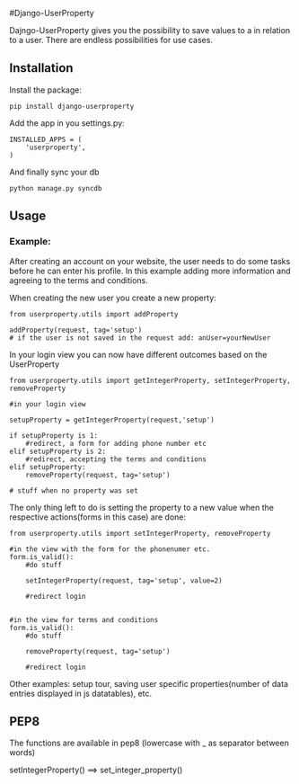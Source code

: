 #Django-UserProperty

Dajngo-UserProperty gives you the possibility to save values to a in relation to a user. There are endless possibilities for use cases.

## Installation

Install the package:

    pip install django-userproperty
    
Add the app in you settings.py:

    INSTALLED_APPS = (
        'userproperty',
    )

And finally sync your db

    python manage.py syncdb

## Usage

### Example: 



After creating an account on your website, the user needs to do some tasks before he can enter his profile. In this example adding more information and agreeing to the terms and conditions.

When creating the new user you create a new property:

    from userproperty.utils import addProperty
    
    addProperty(request, tag='setup') 
    # if the user is not saved in the request add: anUser=yourNewUser
    
In your login view you can now have different outcomes based on the UserProperty

    from userproperty.utils import getIntegerProperty, setIntegerProperty, removeProperty

    #in your login view
    
    setupProperty = getIntegerProperty(request,'setup')
    
    if setupProperty is 1:
        #redirect, a form for adding phone number etc
    elif setupProperty is 2:
        #redirect, accepting the terms and conditions
    elif setupProperty:
        removeProperty(request, tag='setup')
    
    # stuff when no property was set
    
The only thing left to do is setting the property to a new value when the respective actions(forms in this case) are done:

    from userproperty.utils import setIntegerProperty, removeProperty

    #in the view with the form for the phonenumer etc.
    form.is_valid():
        #do stuff
        
        setIntegerProperty(request, tag='setup', value=2)
        
        #redirect login
        
        
    #in the view for terms and conditions
    form.is_valid():
        #do stuff
        
        removeProperty(request, tag='setup')
        
        #redirect login

Other examples: setup tour, saving user specific properties(number of data entries displayed in js datatables), etc.

## PEP8

The functions are available in pep8 (lowercase with _ as separator between words)

setIntegerProperty() ==> set_integer_property()
